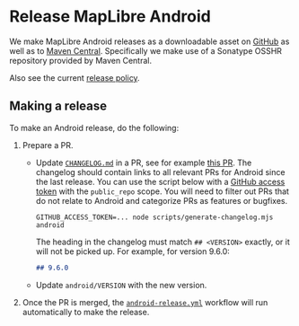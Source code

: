 # Release MapLibre Android

We make MapLibre Android releases as a downloadable asset on [GitHub](https://github.com/maplibre/maplibre-native/releases?q=android&expanded=true) as well as to [Maven Central](https://central.sonatype.com/artifact/org.maplibre.gl/android-sdk/versions). Specifically we make use of a Sonatype OSSHR repository provided by Maven Central.

Also see the current [release policy](../release-policy.md).

## Making a release

To make an Android release, do the following:

1. Prepare a PR.

    - Update [`CHANGELOG.md`](https://github.com/maplibre/maplibre-native/blob/main/platform/android/CHANGELOG.md) in a PR, see for example [this PR](https://github.com/maplibre/maplibre-native/pull/3194). The changelog should contain links to all relevant PRs for Android since the last release. You can use the script below with a [GitHub access token](https://docs.github.com/en/authentication/keeping-your-account-and-data-secure/managing-your-personal-access-tokens) with the `public_repo` scope. You will need to filter out PRs that do not relate to Android and categorize PRs as features or bugfixes.
        ```
        GITHUB_ACCESS_TOKEN=... node scripts/generate-changelog.mjs android
        ```
        The heading in the changelog must match `## <VERSION>` exactly, or it will not be picked up. For example, for version 9.6.0:
        ```md
        ## 9.6.0
        ```

    - Update `android/VERSION` with the new version.

2. Once the PR is merged, the [`android-release.yml`](https://github.com/maplibre/maplibre-native/blob/main/.github/workflows/android-release.yml) workflow will run automatically to make the release.
